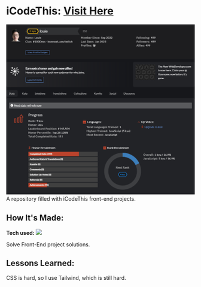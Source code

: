 # iCodeThis: <a target="_blank" href="https://www.codewars.com/users/Iouie" >Visit Here</a> 

![alt tag](https://github.com/Iouie/CodeWars/blob/main/ss.png)
A repository filled with iCodeThis front-end projects.

## How It's Made:

**Tech used:** <img src="https://img.shields.io/static/v1?label=|&message=CSS&color=3c7f5d&style=plastic&logo=css"/>

Solve Front-End project solutions.


## Lessons Learned:

CSS is hard, so I use Tailwind, which is still hard.
